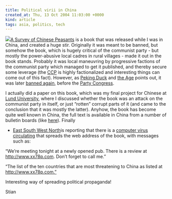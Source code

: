 ```yaml
---
title: Political virii in China
created_at: Thu, 13 Oct 2004 11:03:00 +0000
kind: article
tags: asia, politics, tech
---
```


![](http://www.utsc.utoronto.ca/~04haklev/cover-nongmin-thumb.jpg)[A
Survey of Chinese
Peasants](http://www.lettre-ulysses-award.org/authors04/chen_wu.html) is
a book that was released while I was in China, and created a huge stir.
Originally it was meant to be banned, but somehow the book, which is
hugely critical of the communist party - but mostly the power-abusive
local cadres in rural villages - made it out in the book stands.
Probably it was local maneuvring by progressive factions of the
communist party which managed to get it published, and thereby secure
some leverage (the
[CCP](http://en.wikipedia.org/wiki/Chinese_Communist_Party) is highly
factionalized and interesting things can come out of this fact).
However, as [Peking Duck](http://pekingduck.org/) and [the
Age](http://www.theage.com.au/articles/2004/03/03/1078295446788.html?oneclick=true)
points out, it was later [banned
again](http://pekingduck.org/archives/001076.php), before the [Party
Congress](http://news.bbc.co.uk/1/hi/in_depth/asia_pacific/2002/china_party_congress/default.stm).

I actually did a paper on this book, which was my final project for
Chinese at [Lund University](http://www.lu.se), where I discussed
whether the book was an attack on the communist party in itself, or just
“rotten” corrupt parts of it (and came to the conclusion that it was
mostly the latter). Anyhow, the book has become quite well known in
China, the full text is available in China from a number of bulletin
boards (like [here](http://www.tylf.net/sannong/nongmin.html)). Finally
- [East South West North](http://www.zonaeuropa.com/weblog.htm)is
reporting that there is a [computer virus
circulating](http://www.zonaeuropa.com/02011.htm) that spreads the web
address of the book, with messages such as:

“We’re meeting tonight at a newly opened pub. There is a review at
http://www.xx78p.com. Don’t forget to call me.”

“The list of the ten countries that are most threatening to China as
listed at http://www.xx78p.com.”

Interesting way of spreading political propaganda!

Stian
